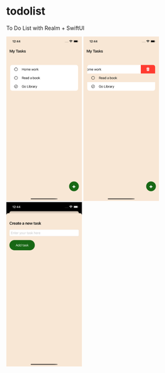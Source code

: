 # todolist
 To Do List with Realm + SwiftUI

<img src="https://raw.githubusercontent.com/xiaoyuanlv/ToDoList-Realm-SwiftUI/main/s1.png" width="200px" height="auto" />

<img src="https://raw.githubusercontent.com/xiaoyuanlv/ToDoList-Realm-SwiftUI/main/s2.png" width="200px" height="auto" />

<img src="https://raw.githubusercontent.com/xiaoyuanlv/ToDoList-Realm-SwiftUI/main/s3.png" width="200px" height="auto" />

